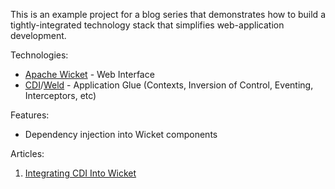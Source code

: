 This is an example project for a blog series that demonstrates how to build a tightly-integrated technology stack that simplifies web-application development.

Technologies:

 * [Apache Wicket](http://wicket.apache.org) - Web Interface
 * [CDI](http://jcp.org/en/jsr/summary?id=299)/[Weld](http://seamframework.org/Weld) - Application Glue (Contexts, Inversion of Control, Eventing, Interceptors, etc)

Features:

 * Dependency injection into Wicket components

Articles:

 1. [Integrating CDI Into Wicket](https://www.42lines.net/2011/11/15/integrating-cdi-into-wicket/)


